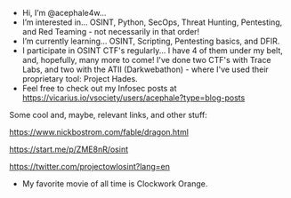 - Hi, I’m @acephale4w...
- I’m interested in... OSINT, Python, SecOps, Threat Hunting, Pentesting, and Red Teaming  - not necessarily in that order!
- I’m currently learning... OSINT, Scripting, Pentesting basics, and DFIR.
- I participate in OSINT CTF's regularly... I have 4 of them under my belt, and, hopefully, many more to come! I've done two CTF's with Trace Labs, and two with the ATII (Darkwebathon) - where I've used their proprietary tool: Project Hades.
- Feel free to check out my Infosec posts at https://vicarius.io/vsociety/users/acephale?type=blog-posts

Some cool and, maybe, relevant links, and other stuff:

https://www.nickbostrom.com/fable/dragon.html

https://start.me/p/ZME8nR/osint

https://twitter.com/projectowlosint?lang=en

- My favorite movie of all time is Clockwork Orange.
